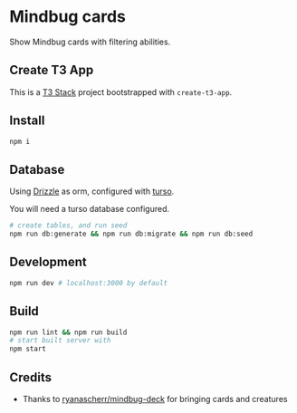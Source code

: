 # Mindbug cards

Show Mindbug cards with filtering abilities.

## Create T3 App

This is a [T3 Stack](https://create.t3.gg/) project bootstrapped with `create-t3-app`.

## Install

```bash
npm i
```

## Database

Using [Drizzle](https://orm.drizzle.team/) as orm, 
configured with [turso](https://turso.tech/).

You will need a turso database configured.

```bash
# create tables, and run seed
npm run db:generate && npm run db:migrate && npm run db:seed
```

## Development

```bash
npm run dev # localhost:3000 by default
```

## Build

```bash
npm run lint && npm run build
# start built server with
npm start
```

## Credits

- Thanks to [ryanascherr/mindbug-deck](https://github.com/ryanascherr/mindbug-deck) for bringing
  cards and creatures
